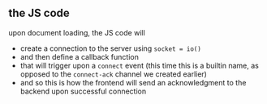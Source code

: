 ## the JS code

upon document loading, the JS code will 

- create a connection to the server using `socket = io()`
- and then define a callback function
- that will trigger upon a `connect` event (this time this is a builtin name, as
  opposed to the `connect-ack` channel we created earlier)
- and so this is how the frontend will send an acknowledgment to the backend
  upon successful connection
